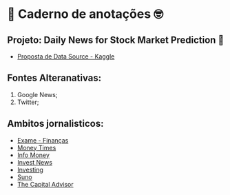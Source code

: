 # 📝 **Caderno de anotações** 🤓

## Projeto: **Daily News for Stock Market Prediction** 🚀

- [Proposta de Data Source - Kaggle](https://www.kaggle.com/datasets/aaron7sun/stocknews)


## Fontes Alteranativas:

1. Google News;
2. Twitter;


## Ambitos jornalisticos:

- [Exame - Finanças](https://exame.com/noticias-sobre/financas/)
- [Money Times](https://www.moneytimes.com.br/)
- [Info Money](https://www.infomoney.com.br)
- [Invest News](https://investnews.com.br/)
- [Investing](https://br.investing.com/)
- [Suno](https://www.suno.com.br)
- [The Capital Advisor](https://comoinvestir.thecap.com.br/)